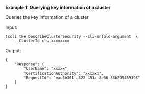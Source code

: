 **Example 1: Querying key information of a cluster**

Queries the key information of a cluster

Input: 

```
tccli tke DescribeClusterSecurity --cli-unfold-argument  \
    --ClusterId cls-xxxxxxxx
```

Output: 
```
{
    "Response": {
        "UserName": "xxxxx",
        "CertificationAuthority": "xxxxxx",
        "RequestId": "eac6b301-a322-493a-8e36-83b295459398"
    }
}
```

